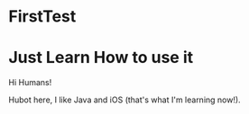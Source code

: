 # FirstTest
Just Learn How to use it
===================

Hi Humans!

Hubot here, I like Java and iOS (that's what I'm learning now!).
